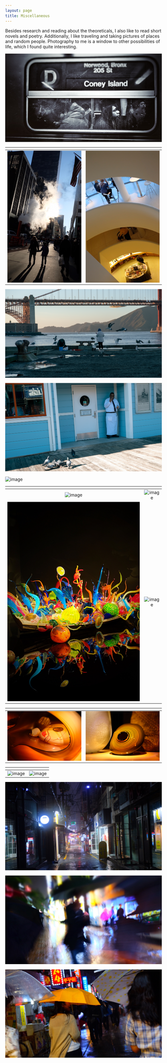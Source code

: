 ```yaml
---
layout: page
title: Miscellaneous
---
```


Besides research and reading about the theoreticals, I also like to read short novels and poetry. Additionally, I like traveling and taking pictures of places and random people. Photography to me is a window to other possibilities of life, which I found quite interesting. 


![image](/assets/photo/nyc-subway.jpg)

| <!-- -->    | <!-- -->    |
:-------------------------:|:-------------------------:
![image](/assets/photo/nyc-street.JPG)  |  ![image](/assets/photo/nyc-museum.JPG)

![image](/assets/photo/sf-sea.png)

![image](/assets/photo/sf-seagull.png)

![image](/assets/photo/sf-bench.png)

| <!-- -->    | <!-- -->    |
:-------------------------:|:-------------------------:
![image](/assets/photo/sf-bridge.png)  |  ![image](/assets/photo/sf-glass.png)
![image](/assets/photo/sf-glassboat.JPG) | ![image](/assets/photo/sf-train.png)

| <!-- -->    | <!-- -->    |
:-------------------------:|:-------------------------:
![image](/assets/photo/sf-glass3.png)  |  ![image](/assets/photo/sf-glass4.png)


| <!-- -->    | <!-- -->    |
:-------------------------:|:-------------------------:
![image](/assets/photo/sf-city.png)  |  ![image](/assets/photo/sf-chinatown.png)

![image](/assets/photo/busan-street.JPG)

![image](/assets/photo/busan-rain2.JPG)  

![image](/assets/photo/busan-rain.JPG)



